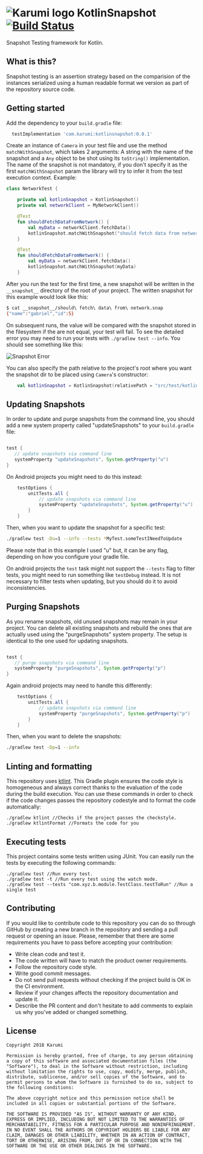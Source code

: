 # ![Karumi logo](https://cloud.githubusercontent.com/assets/858090/11626547/e5a1dc66-9ce3-11e5-908d-537e07e82090.png) KotlinSnapshot [![Build Status](https://travis-ci.org/Karumi/KotlinSnapshot.svg?branch=master)](https://travis-ci.org/Karumi/KotlinSnapshot) 

Snapshot Testing framework for Kotlin.

## What is this?

Snapshot testing is an assertion strategy based on the comparision of the instances serialized using a human readable format we version as part of the repository source code.

## Getting started

Add the dependency to your ```build.gradle``` file: 

``` gradle
  testImplementation 'com.karumi:kotlinsnapshot:0.0.1'
```

Create an instance of `Camera` in your test file and use the method `matchWithSnapshot`, which takes 2 arguments: A string with the name of the snapshot and a `Any` object to be shot using its `toString()` implementation. The name of the snapshot is not mandatory, if you don't specify it as the first ``matchWithSnapshot`` param the library will try to infer it from the test execution context. Example:

``` kotlin
class NetworkTest {

    private val kotlinSnapshot = KotlinSnapshot()
    private val networkClient = MyNetworkClient()

    @Test
    fun shouldFetchDataFromNetwork() {
        val myData = networkClient.fetchData()
        kotlinSnapshot.matchWithSnapshot("should fetch data from network", myData)
    }

    @Test
    fun shouldFetchDataFromNetwork() {
        val myData = networkClient.fetchData()
        kotlinSnapshot.matchWithSnapshot(myData)
    }
```

After you run the test for the first time, a new  snapshot will be written in the `__snapshot__` directory of the root of your project. The written snapshot for this example would look like this:

```bash
$ cat __snapshot__/should\ fetch\ data\ from\ network.snap 
{"name":"gabriel","id":5}
```

On subsequent runs, the value will be compared with the snapshot stored in the filesystem if the are not equal, your test will fail. To see the detailed error you may need to run your tests with `./gradlew test --info`. You should see something like this:

![Snapshot Error](https://user-images.githubusercontent.com/5729175/37878769-98ef26ae-3033-11e8-8066-ea1e49630de3.png)

You can also specify the path relative to the project's root where you want the snapshot dir to be placed using `Camera`'s constructor:


``` kotlin
    val kotlinSnapshot = KotlinSnapshot(relativePath = "src/test/kotlin/com/my/package")
```

## Updating Snapshots

In order to update and purge snapshots from the command line, you should add a new system property called "updateSnapshots" to your `build.gradle` file:

``` gradle

test {
   // update snapshots via command line
   systemProperty "updateSnapshots", System.getProperty("u")
}
```

On Android projects you might need to do this instead: 

```build.gradle
    testOptions {
        unitTests.all {
            // update snapshots via command line
            systemProperty "updateSnapshots", System.getProperty("u")
        }
    }
```

Then, when you want to update the snapshot for a specific test: 
``` bash
./gradlew test -Du=1 --info --tests *MyTest.someTestINeedToUpdate
```

Please note that in this example I used "u" but, it can be any flag, depending on how you configure your gradle file.

On android projects the `test` task might not support the `--tests` flag to filter tests, you might need to run something like `testDebug` instead. It is not necessary to filter tests when updating, but you should do it to avoid inconsistencies.

## Purging Snapshots

As you rename snapshots, old unused snapshots may remain in your project. You can delete all existing snapshots and rebuild the ones that are actually used using the "purgeSnapshots" system property. The setup is identical to the one used for updating snapshots.

``` gradle

test {
   // purge snapshots via command line
   systemProperty "purgeSnapshots", System.getProperty("p")
}
```

Again android projects may need to handle this differently:

```build.gradle
    testOptions {
        unitTests.all {
            // update snapshots via command line
            systemProperty "purgeSnapshots", System.getProperty("p")
        }
    }
```

Then, when you want to delete the snapshots: 
``` bash
./gradlew test -Dp=1 --info
```

## Linting and formatting

This repository uses [ktlint](https://github.com/shyiko/ktlint). This Gradle plugin ensures the code style is homogeneous and always correct thanks to the evaluation of the code during the build execution. You can use these commands in order to check if the code changes passes the repository codestyle and to format the code automatically:

```
./gradlew ktlint //Checks if the project passes the checkstyle.
./gradlew ktlintFormat //Formats the code for you
```

## Executing tests

This project contains some tests written using JUnit. You can easily run the tests by executing the following commands:

```
./gradlew test //Run every test.
./gradlew test -t //Run every test using the watch mode.
./gradlew test --tests "com.xyz.b.module.TestClass.testToRun" //Run a single test
```

## Contributing

If you would like to contribute code to this repository you can do so through GitHub by creating a new branch in the repository and sending a pull request or opening an issue. Please, remember that there are some requirements you have to pass before accepting your contribution:

* Write clean code and test it.
* The code written will have to match the product owner requirements.
* Follow the repository code style.
* Write good commit messages.
* Do not send pull requests without checking if the project build is OK in the CI environment.
* Review if your changes affects the repository documentation and update it.
* Describe the PR content and don't hesitate to add comments to explain us why you've added or changed something.

License
-------

    Copyright 2018 Karumi

    Permission is hereby granted, free of charge, to any person obtaining a copy of this software and associated documentation files (the "Software"), to deal in the Software without restriction, including without limitation the rights to use, copy, modify, merge, publish, distribute, sublicense, and/or sell copies of the Software, and to permit persons to whom the Software is furnished to do so, subject to the following conditions:
    
    The above copyright notice and this permission notice shall be included in all copies or substantial portions of the Software.
    
    THE SOFTWARE IS PROVIDED "AS IS", WITHOUT WARRANTY OF ANY KIND, EXPRESS OR IMPLIED, INCLUDING BUT NOT LIMITED TO THE WARRANTIES OF MERCHANTABILITY, FITNESS FOR A PARTICULAR PURPOSE AND NONINFRINGEMENT. IN NO EVENT SHALL THE AUTHORS OR COPYRIGHT HOLDERS BE LIABLE FOR ANY CLAIM, DAMAGES OR OTHER LIABILITY, WHETHER IN AN ACTION OF CONTRACT, TORT OR OTHERWISE, ARISING FROM, OUT OF OR IN CONNECTION WITH THE SOFTWARE OR THE USE OR OTHER DEALINGS IN THE SOFTWARE.